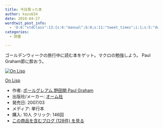 ```yaml
---
title: 今日買った本
author: kazu634
date: 2010-04-27
wordtwit_post_info:
  - 'O:8:"stdClass":13:{s:6:"manual";b:0;s:11:"tweet_times";i:1;s:5:"delay";i:0;s:7:"enabled";i:1;s:10:"separation";s:2:"60";s:7:"version";s:3:"3.7";s:14:"tweet_template";b:0;s:6:"status";i:2;s:6:"result";a:0:{}s:13:"tweet_counter";i:2;s:13:"tweet_log_ids";a:1:{i:0;i:5243;}s:9:"hash_tags";a:0:{}s:8:"accounts";a:1:{i:0;s:7:"kazu634";}}'
categories:
  - 読書

---
```

<div class="section">
<p>
    ゴールデンウィークの旅行中に読む本をゲット。マクロの勉強しよう。 Paul Graham節に酔おう。
</p>
  
<div class="hatena-asin-detail">
<a href="http://www.amazon.co.jp/dp/4274066371/?tag=hatena_st1-22&ascsubtag=d-7ibv" onclick="__gaTracker('send', 'event', 'outbound-article', 'http://www.amazon.co.jp/dp/4274066371/?tag=hatena_st1-22&ascsubtag=d-7ibv', '');"><img src="https://images-na.ssl-images-amazon.com/images/I/41PR3HVafyL._SL160_.jpg" class="hatena-asin-detail-image" alt="On Lisp" title="On Lisp" /></a></p> 
    
<div class="hatena-asin-detail-info">
<p class="hatena-asin-detail-title">
<a href="http://www.amazon.co.jp/dp/4274066371/?tag=hatena_st1-22&ascsubtag=d-7ibv" onclick="__gaTracker('send', 'event', 'outbound-article', 'http://www.amazon.co.jp/dp/4274066371/?tag=hatena_st1-22&ascsubtag=d-7ibv', 'On Lisp');">On Lisp</a>
</p>
      
<ul>
<li>
<span class="hatena-asin-detail-label">作者:</span> <a href="http://d.hatena.ne.jp/keyword/%A5%DD%A1%BC%A5%EB%A5%B0%A5%EC%A5%A2%A5%E0" onclick="__gaTracker('send', 'event', 'outbound-article', 'http://d.hatena.ne.jp/keyword/%A5%DD%A1%BC%A5%EB%A5%B0%A5%EC%A5%A2%A5%E0', 'ポールグレアム');" class="keyword">ポールグレアム</a>,<a href="http://d.hatena.ne.jp/keyword/%CC%EE%C5%C4%B3%AB" onclick="__gaTracker('send', 'event', 'outbound-article', 'http://d.hatena.ne.jp/keyword/%CC%EE%C5%C4%B3%AB', '野田開');" class="keyword">野田開</a>,<a href="http://d.hatena.ne.jp/keyword/Paul%20Graham" onclick="__gaTracker('send', 'event', 'outbound-article', 'http://d.hatena.ne.jp/keyword/Paul%20Graham', 'Paul Graham');" class="keyword">Paul Graham</a>
</li>
<li>
<span class="hatena-asin-detail-label">出版社/メーカー:</span> <a href="http://d.hatena.ne.jp/keyword/%A5%AA%A1%BC%A5%E0%BC%D2" onclick="__gaTracker('send', 'event', 'outbound-article', 'http://d.hatena.ne.jp/keyword/%A5%AA%A1%BC%A5%E0%BC%D2', 'オーム社');" class="keyword">オーム社</a>
</li>
<li>
<span class="hatena-asin-detail-label">発売日:</span> 2007/03
</li>
<li>
<span class="hatena-asin-detail-label">メディア:</span> 単行本
</li>
<li>
<span class="hatena-asin-detail-label">購入</span>: 10人 <span class="hatena-asin-detail-label">クリック</span>: 146回
</li>
<li>
<a href="http://d.hatena.ne.jp/asin/4274066371" onclick="__gaTracker('send', 'event', 'outbound-article', 'http://d.hatena.ne.jp/asin/4274066371', 'この商品を含むブログ (128件) を見る');" target="_blank">この商品を含むブログ (128件) を見る</a>
</li>
</ul>
</div>
    
<div class="hatena-asin-detail-foot">
</div>
</div>
</div>
